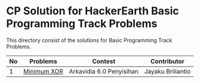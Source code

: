 # CP Solution for HackerEarth Basic Programming Track Problems

This directory consist of the solutions for Basic Programming Track Problems.

|**No**|   **Problems**   | **Contest** | **Contributor** |
| ---- |:----------------:|:-----------:| --------------- |
| 1 | [Minimum XOR](./minimum_xor.c) | Arkavidia 6.0 Penyisihan | Jayaku Briliantio |